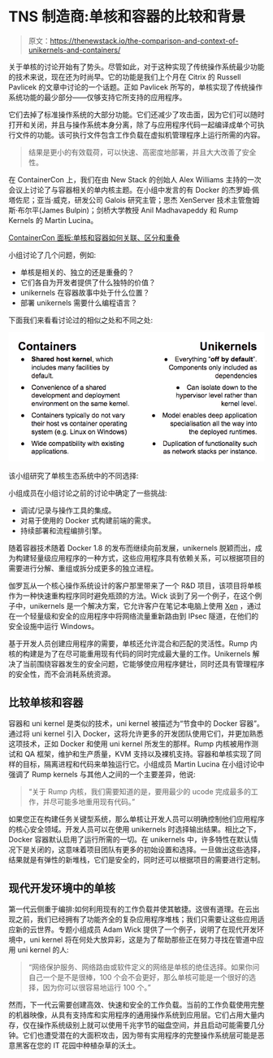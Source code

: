 # TNS 制造商:单核和容器的比较和背景

> 原文：<https://thenewstack.io/the-comparison-and-context-of-unikernels-and-containers/>

关于单核的讨论开始有了势头。尽管如此，对于这种实现了传统操作系统最少功能的技术来说，现在还为时尚早。它的功能是我们上个月在 Citrix 的 Russell Pavlicek 的文章中讨论的一个话题。正如 Pavlicek 所写的，单核实现了传统操作系统功能的最少部分——仅够支持它所支持的应用程序。

它们去掉了标准操作系统的大部分功能。它们还减少了攻击面，因为它们可以随时打开和关闭，并且与操作系统本身分离，除了与应用程序代码一起编译成单个可执行文件的功能。该可执行文件包含工作负载在虚拟机管理程序上运行所需的内容。

> 结果是更小的有效载荷，可以快速、高密度地部署，并且大大改善了安全性。

在 ContainerCon 上，我们在由 New Stack 的创始人 Alex Williams 主持的一次会议上讨论了与容器相关的单内核主题。在小组中发言的有 Docker 的杰罗姆·佩塔佐尼；亚当·威克，研发公司 Galois 研究主管；思杰 XenServer 技术主管詹姆斯·布尔平(James Bulpin)；剑桥大学教授 Anil Madhavapeddy 和 Rump Kernels 的 Martin Lucina。

[ContainerCon 面板:单核和容器如何关联、区分和重叠](https://thenewstack.simplecast.com/episodes/containercon-panel-how-unikernels-and-containers-relate-differentiate-and-overlap)

小组讨论了几个问题，例如:

*   单核是相关的、独立的还是重叠的？
*   它们各自为开发者提供了什么独特的价值？
*   unikernels 在容器故事中处于什么位置？
*   部署 unikernels 需要什么编程语言？

下面我们来看看讨论过的相似之处和不同之处:

![Unikernels_and_Containers_-_Google_Slides](img/4a28323e3cddc8adef729c49164919c1.png)

该小组研究了单核生态系统中的不同选择:

小组成员在小组讨论之前的讨论中确定了一些挑战:

*   调试/记录与操作工具的集成。
*   对易于使用的 Docker 式构建前端的需求。
*   持续部署和流程编排引擎。

随着容器技术随着 Docker 1.8 的发布而继续向前发展，unikernels 脱颖而出，成为构建轻量级应用程序的一种方式，这些应用程序具有依赖关系，可以根据项目的需要进行分解、重组或拆分成更多的独立进程。

伽罗瓦从一个核心操作系统设计的客户那里带来了一个 R&D 项目，该项目将单核作为一种快速重构程序同时避免瓶颈的方法。Wick 谈到了另一个例子，在这个例子中，unikernels 是一个解决方案，它允许客户在笔记本电脑上使用 [Xen](http://www.xenproject.org/) ，通过在一个轻量级和安全的应用程序中将网络流量重新路由到 IPsec 隧道，在他们的安全设施中运行 Windows。

基于开发人员创建应用程序的需要，单核还允许混合和匹配的灵活性。Rump 内核的构建是为了在尽可能重用现有代码的同时完成最大量的工作。Unikernels 解决了当前围绕容器发生的安全问题，它能够使应用程序健壮，同时还具有管理程序的安全性，而不会消耗系统资源。

## 比较单核和容器

容器和 uni kernel 是类似的技术，uni kernel 被描述为“节食中的 Docker 容器”。通过将 uni kernel 引入 Docker，这将允许更多的开发团队使用它们，并更加熟悉这项技术，正如 Docker 和使用 uni kernel 所发生的那样。Rump 内核被用作测试和 QA 框架，维护和生产质量，KVM 支持以及裸机支持。容器和单核实现了同样的目标，隔离进程和代码来单独运行它。小组成员 Martin Lucina 在小组讨论中强调了 Rump kernels 与其他人之间的一个主要差异，他说:

> “关于 Rump 内核，我们需要知道的是，要用最少的 ucode 完成最多的工作，并尽可能多地重用现有代码。”

如果您正在构建任务关键型系统，那么单核让开发人员可以明确控制他们应用程序的核心安全领域。开发人员可以在使用 unikernels 时选择输出结果。相比之下，Docker 容器默认启用了运行所需的一切。在 unikernels 中，许多特性在默认情况下是关闭的，这意味着项目团队有更多的初始设置和选择。一旦做出这些选择，结果就是有弹性的新堆栈，它们是安全的，同时还可以根据项目的需要进行定制。

## 现代开发环境中的单核

第一代云侧重于编排:如何利用现有的工作负载并使其敏捷。这很有道理。在云出现之前，我们已经拥有了功能齐全的复杂应用程序堆栈；我们只需要让这些应用适应新的云世界。专题小组成员 Adam Wick 提供了一个例子，说明了在现代开发环境中，uni kernel 将在何处大放异彩，这是为了帮助那些正在努力寻找在管道中应用 uni kernel 的人:

> “网络保护服务、网络路由或软件定义的网络是单核的绝佳选择。如果你问自己一个是不是很棒，100 个会不会更好，那么单核可能是一个很好的选择，因为你可以很容易地运行 100 个。”

然而，下一代云需要创建高效、快速和安全的工作负载。当前的工作负载使用完整的机器映像，从具有支持库和实用程序的通用操作系统到应用层。它们占用大量内存，仅在操作系统级别上就可以使用千兆字节的磁盘空间，并且启动可能需要几分钟。它们也遭受潜在的大面积攻击，因为带有实用程序的完整操作系统层可能是恶意黑客在您的 IT 花园中种植杂草的沃土。

<svg xmlns:xlink="http://www.w3.org/1999/xlink" viewBox="0 0 68 31" version="1.1"><title>Group</title> <desc>Created with Sketch.</desc></svg>